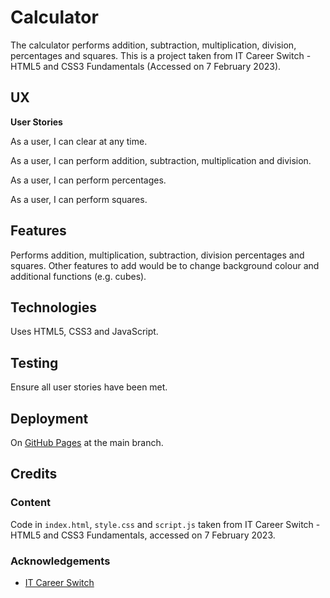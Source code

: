 # Calculator

The calculator performs addition, subtraction, multiplication, division, percentages and squares.  This is a project taken from IT Career Switch - HTML5 and CSS3 Fundamentals (Accessed on 7 February 2023).

## UX

**User Stories**

As a user, I can clear at any time.

As a user, I can perform addition, subtraction, multiplication and division.

As a user, I can perform percentages.

As a user, I can perform squares.

## Features

Performs addition, multiplication, subtraction, division percentages and squares.  Other features to add would be to change background colour and additional functions (e.g. cubes).

## Technologies

Uses HTML5, CSS3 and JavaScript.

## Testing

Ensure all user stories have been met.

## Deployment

On [GitHub Pages](https://derektypist.github.io/calculator) at the main branch.

## Credits

### Content

Code in `index.html`, `style.css` and `script.js` taken from IT Career Switch - HTML5 and CSS3 Fundamentals, accessed on 7 February 2023.

### Acknowledgements

- [IT Career Switch](https://www.itcareerswitch.co.uk)
